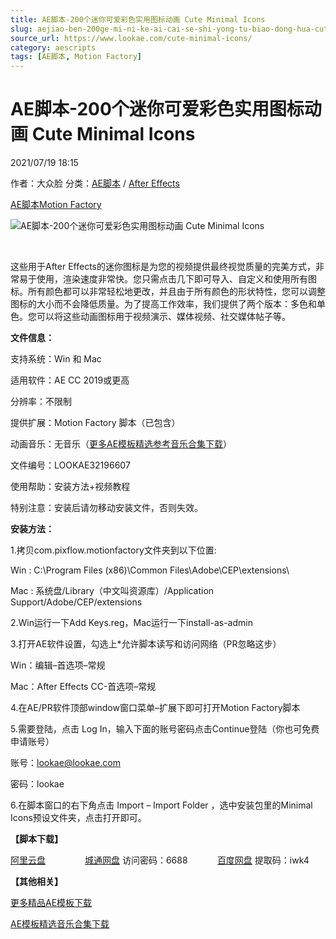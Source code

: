 ```yaml
---
title: AE脚本-200个迷你可爱彩色实用图标动画 Cute Minimal Icons
slug: aejiao-ben-200ge-mi-ni-ke-ai-cai-se-shi-yong-tu-biao-dong-hua-cute-minimal-icons
source_url: https://www.lookae.com/cute-minimal-icons/
category: aescripts
tags: [AE脚本, Motion Factory]
---
```

# AE脚本-200个迷你可爱彩色实用图标动画 Cute Minimal Icons

2021/07/19 18:15

作者：大众脸
分类：[AE脚本](https://www.lookae.com/after-effects/aescripts/) / [After Effects](https://www.lookae.com/after-effects/)

[AE脚本](https://www.lookae.com/tag/ae%e8%84%9a%e6%9c%ac/)[Motion Factory](https://www.lookae.com/tag/motion-factory/)

![AE脚本-200个迷你可爱彩色实用图标动画 Cute Minimal Icons](https://www.lookae.com/wp-content/uploads/2021/07/Cute-Minimal-Icons.jpg "AE脚本-200个迷你可爱彩色实用图标动画 Cute Minimal Icons-LookAE.com")

[﻿﻿﻿](https://cloud.video.taobao.com//play/u/705956171/p/1/e/6/t/1/319192546626.mp4)

这些用于After Effects的迷你图标是为您的视频提供最终视觉质量的完美方式，非常易于使用，渲染速度非常快。您只需点击几下即可导入、自定义和使用所有图标。所有颜色都可以非常轻松地更改，并且由于所有颜色的形状特性，您可以调整图标的大小而不会降低质量。为了提高工作效率，我们提供了两个版本：多色和单色。您可以将这些动画图标用于视频演示、媒体视频、社交媒体帖子等。

**文件信息：**

支持系统：Win 和 Mac

适用软件：AE CC 2019或更高

分辨率：不限制

提供扩展：Motion Factory 脚本（已包含）

动画音乐：无音乐（[更多AE模板精选参考音乐合集下载](https://item.taobao.com/item.htm?spm=a1z10.1.w4004-2793089344.4.MUvxbV&id=37289930486)）

文件编号：LOOKAE32196607

使用帮助：安装方法+视频教程

特别注意：安装后请勿移动安装文件，否则失效。

**安装方法：**

1.拷贝com.pixflow.motionfactory文件夹到以下位置:

Win : C:\Program Files (x86)\Common Files\Adobe\CEP\extensions\

Mac : 系统盘/Library（中文叫资源库）/Application Support/Adobe/CEP/extensions

2.Win运行一下Add Keys.reg，Mac运行一下install-as-admin

3.打开AE软件设置，勾选上\*允许脚本读写和访问网络（PR忽略这步）

Win：编辑–首选项–常规

Mac：After Effects CC-首选项–常规

4.在AE/PR软件顶部window窗口菜单–扩展下即可打开Motion Factory脚本

5.需要登陆，点击 Log In，输入下面的账号密码点击Continue登陆（你也可免费申请账号）

账号：lookae@lookae.com

密码：lookae

6.在脚本窗口的右下角点击 Import – Import Folder ，选中安装包里的Minimal Icons预设文件夹，点击打开即可。

**【脚本下载】**

[阿里云盘](https://www.aliyundrive.com/s/WGDPpdDwwC8)                [城通网盘](https://089u.com/f/680462-502680672-0ab06b) 访问密码：6688            [百度网盘](https://pan.baidu.com/s/1Hb1Pbut92oVIj0tpCHolHQ) 提取码：iwk4

**【其他相关】**

[更多精品AE模板下载](https://www.lookae.com/after-effects/other-after-effects/)

[AE模板精选音乐合集下载](https://item.taobao.com/item.htm?spm=a1z10.1.w4004-2793089344.4.MUvxbV&id=37289930486)
